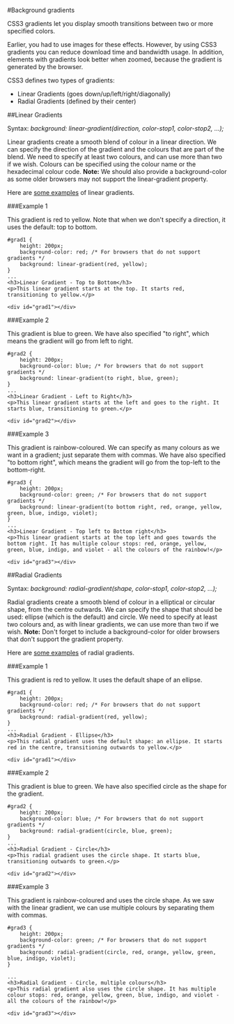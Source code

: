 #Background gradients

CSS3 gradients let you display smooth transitions between two or more specified colors.

Earlier, you had to use images for these effects. However, by using CSS3 gradients you can reduce download time and bandwidth usage. In addition, elements with gradients look better when zoomed, because the gradient is generated by the browser.

CSS3 defines two types of gradients:

- Linear Gradients (goes down/up/left/right/diagonally)
- Radial Gradients (defined by their center)

##Linear Gradients

Syntax: *background: linear-gradient(direction, color-stop1, color-stop2, ...);*

Linear gradients create a smooth blend of colour in a linear direction. We can specify the direction of the gradient and the colours that are part of the blend. We need to specify at least two colours, and can use more than two if we wish. Colours can be specified using the colour name or the hexadecimal colour code. **Note:** We should also provide a background-color as some older browsers may not support the linear-gradient property.

Here are <a href="archives/examples/gradient1.html" target="_blank">some examples</a> of linear gradients.

###Example 1

This gradient is red to yellow. Note that when we don't specify a direction, it uses the default: top to bottom.
~~~
#grad1 {
    height: 200px;
    background-color: red; /* For browsers that do not support gradients */
    background: linear-gradient(red, yellow); 
}
...
<h3>Linear Gradient - Top to Bottom</h3>
<p>This linear gradient starts at the top. It starts red, transitioning to yellow.</p>

<div id="grad1"></div>
~~~


###Example 2

This gradient is blue to green. We have also specified "to right", which means the gradient will go from left to right.
~~~
#grad2 {
    height: 200px;
    background-color: blue; /* For browsers that do not support gradients */
    background: linear-gradient(to right, blue, green); 
}
...
<h3>Linear Gradient - Left to Right</h3>
<p>This linear gradient starts at the left and goes to the right. It starts blue, transitioning to green.</p>

<div id="grad2"></div>
~~~


###Example 3

This gradient is rainbow-coloured. We can specify as many colours as we want in a gradient; just separate them with commas. We have also specified "to bottom right", which means the gradient will go from the top-left to the bottom-right.
~~~
#grad3 {
    height: 200px;
    background-color: green; /* For browsers that do not support gradients */
    background: linear-gradient(to bottom right, red, orange, yellow, green, blue, indigo, violet); 
}
...
<h3>Linear Gradient - Top left to Bottom right</h3>
<p>This linear gradient starts at the top left and goes towards the bottom right. It has multiple colour stops: red, orange, yellow, green, blue, indigo, and violet - all the colours of the rainbow!</p>

<div id="grad3"></div>
~~~


##Radial Gradients

Syntax: *background: radial-gradient(shape, color-stop1, color-stop2, ...);*

Radial gradients create a smooth blend of colour in a elliptical or circular shape, from the centre outwards. We can specify the shape that should be used: ellipse (which is the default) and circle. We need to specify at least two colours and, as with linear gradients, we can use more than two if we wish. **Note:** Don't forget to include a background-color for older browsers that don't support the gradient property.

Here are <a href="archives/examples/gradient2.html" target="_blank">some examples</a> of radial gradients.

###Example 1

This gradient is red to yellow. It uses the default shape of an ellipse.
~~~
#grad1 {
    height: 200px;
    background-color: red; /* For browsers that do not support gradients */
    background: radial-gradient(red, yellow); 
}
...
<h3>Radial Gradient - Ellipse</h3>
<p>This radial gradient uses the default shape: an ellipse. It starts red in the centre, transitioning outwards to yellow.</p>

<div id="grad1"></div>
~~~


###Example 2

This gradient is blue to green. We have also specified circle as the shape for the gradient.
~~~
#grad2 {
    height: 200px;
    background-color: blue; /* For browsers that do not support gradients */
    background: radial-gradient(circle, blue, green); 
}
...
<h3>Radial Gradient - Circle</h3>
<p>This radial gradient uses the circle shape. It starts blue, transitioning outwards to green.</p>

<div id="grad2"></div>
~~~


###Example 3

This gradient is rainbow-coloured and uses the circle shape. As we saw with the linear gradient, we can use multiple colours by separating them with commas. 
~~~
#grad3 {
    height: 200px;
    background-color: green; /* For browsers that do not support gradients */
    background: radial-gradient(circle, red, orange, yellow, green, blue, indigo, violet); 
}

...
<h3>Radial Gradient - Circle, multiple colours</h3>
<p>This radial gradient also uses the circle shape. It has multiple colour stops: red, orange, yellow, green, blue, indigo, and violet - all the colours of the rainbow!</p>

<div id="grad3"></div>
~~~
